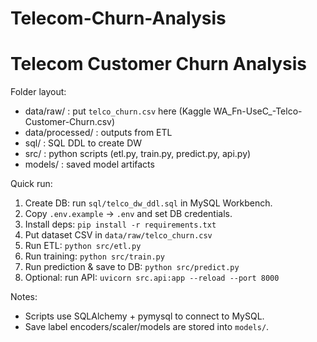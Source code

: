 # Telecom-Churn-Analysis

# Telecom Customer Churn Analysis

Folder layout:
- data/raw/ : put `telco_churn.csv` here (Kaggle WA_Fn-UseC_-Telco-Customer-Churn.csv)
- data/processed/ : outputs from ETL
- sql/ : SQL DDL to create DW
- src/ : python scripts (etl.py, train.py, predict.py, api.py)
- models/ : saved model artifacts

Quick run:
1. Create DB: run `sql/telco_dw_ddl.sql` in MySQL Workbench.
2. Copy `.env.example` → `.env` and set DB credentials.
3. Install deps: `pip install -r requirements.txt`
4. Put dataset CSV in `data/raw/telco_churn.csv`
5. Run ETL: `python src/etl.py`
6. Run training: `python src/train.py`
7. Run prediction & save to DB: `python src/predict.py`
8. Optional: run API: `uvicorn src.api:app --reload --port 8000`

Notes:
- Scripts use SQLAlchemy + pymysql to connect to MySQL.
- Save label encoders/scaler/models are stored into `models/`.
